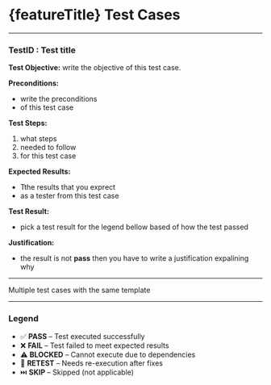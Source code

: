 # {featureTitle} Test Cases

---

### TestID : Test title

**Test Objective:**
write the objective of this test case.

**Preconditions:**

* write the preconditions
* of this test case 

**Test Steps:**

1. what steps 
2. needed to follow 
3. for this test case

**Expected Results:**

* Tthe results that you exprect
* as a tester from this test case

**Test Result:**

* pick a test result for the legend bellow based of how the test passed

**Justification:**

* the result is not **pass** then you have to write a justification expalining why

---

Multiple 
test
cases 
with
the 
same
template

---

### Legend

* ✅ **PASS** – Test executed successfully
* ❌ **FAIL** – Test failed to meet expected results
* ⚠️ **BLOCKED** – Cannot execute due to dependencies
* 🔄 **RETEST** – Needs re-execution after fixes
* ⏭️ **SKIP** – Skipped (not applicable)